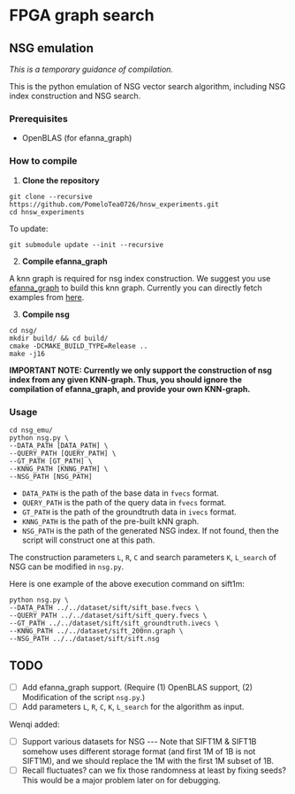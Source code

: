 # FPGA graph search


## NSG emulation

_This is a temporary guidance of compilation._

This is the python emulation of NSG vector search algorithm, including NSG index construction and NSG search.


### Prerequisites

* OpenBLAS (for efanna_graph)

### How to compile
1. **Clone the repository**
```shell
git clone --recursive https://github.com/PomeloTea0726/hnsw_experiments.git
cd hnsw_experiments
```

To update:

```
git submodule update --init --recursive
```

2. **Compile efanna_graph**

A knn graph is required for nsg index construction. We suggest you use [efanna\_graph](https://github.com/PomeloTea0726/efanna_graph) to build this knn graph. Currently you can directly fetch examples from [here](https://github.com/PomeloTea0726/nsg/#pre-built-knn-graph-and-nsg-index).

3. **Compile nsg**
```shell
cd nsg/
mkdir build/ && cd build/
cmake -DCMAKE_BUILD_TYPE=Release ..
make -j16
```

**IMPORTANT NOTE: Currently we only support the construction of nsg index from any given KNN-graph. Thus, you should ignore the compilation of efanna_graph, and provide your own KNN-graph.**

### Usage
```shell
cd nsg_emu/
python nsg.py \
--DATA_PATH [DATA_PATH] \
--QUERY_PATH [QUERY_PATH] \
--GT_PATH [GT_PATH] \
--KNNG_PATH [KNNG_PATH] \
--NSG_PATH [NSG_PATH]
```

* `DATA_PATH` is the path of the base data in `fvecs` format.
* `QUERY_PATH` is the path of the query data in `fvecs` format.
* `GT_PATH` is the path of the groundtruth data in `ivecs` format.
* `KNNG_PATH` is the path of the pre-built kNN graph.
* `NSG_PATH` is the path of the generated NSG index. If not found, then the script will construct one at this path.

The construction parameters `L`, `R`, `C` and search parameters `K`, `L_search` of NSG can be modified in `nsg.py`.

Here is one example of the above execution command on sift1m:
```shell
python nsg.py \
--DATA_PATH ../../dataset/sift/sift_base.fvecs \
--QUERY_PATH ../../dataset/sift/sift_query.fvecs \
--GT_PATH ../../dataset/sift/sift_groundtruth.ivecs \
--KNNG_PATH ../../dataset/sift_200nn.graph \
--NSG_PATH ../../dataset/sift/sift.nsg
```

## TODO

- [ ] Add efanna_graph support. (Require (1) OpenBLAS support, (2) Modification of the script `nsg.py`.)
- [ ] Add parameters `L`, `R`, `C`, `K`, `L_search` for the algorithm as input.

Wenqi added:

- [ ] Support various datasets for NSG --- Note that SIFT1M & SIFT1B somehow uses different storage format (and first 1M of 1B is not SIFT1M), and we should replace the 1M with the first 1M subset of 1B. 
- [ ] Recall fluctuates? can we fix those randomness at least by fixing seeds? This would be a major problem later on for debugging.   